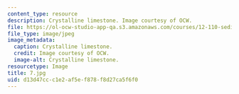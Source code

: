 ```yaml
---
content_type: resource
description: Crystalline limestone. Image courtesy of OCW.
file: https://ol-ocw-studio-app-qa.s3.amazonaws.com/courses/12-110-sedimentary-geology-fall-2004/d13d47ccc1e2af5ef878f8d27ca5f6f0_7.jpg
file_type: image/jpeg
image_metadata:
  caption: Crystalline limestone.
  credit: Image courtesy of OCW.
  image-alt: Crystalline limestone.
resourcetype: Image
title: 7.jpg
uid: d13d47cc-c1e2-af5e-f878-f8d27ca5f6f0
---
```

